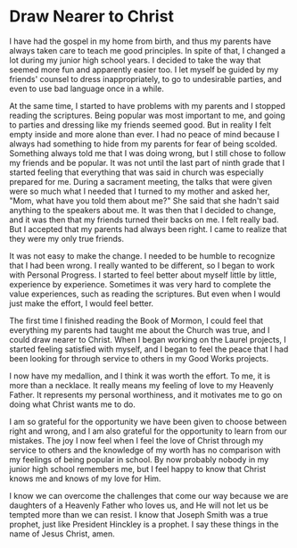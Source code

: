 # Draw Nearer to Christ

I have had the gospel in my home from birth, and thus my parents have always
taken care to teach me good principles. In spite of that, I changed a lot
during my junior high school years. I decided to take the way that seemed more
fun and apparently easier too. I let myself be guided by my friends' counsel
to dress inappropriately, to go to undesirable parties, and even to use bad
language once in a while.

At the same time, I started to have problems with my parents and I stopped
reading the scriptures. Being popular was most important to me, and going to
parties and dressing like my friends seemed good. But in reality I felt empty
inside and more alone than ever. I had no peace of mind because I always had
something to hide from my parents for fear of being scolded. Something always
told me that I was doing wrong, but I still chose to follow my friends and be
popular. It was not until the last part of ninth grade that I started feeling
that everything that was said in church was especially prepared for me. During
a sacrament meeting, the talks that were given were so much what I needed that
I turned to my mother and asked her, "Mom, what have you told them about me?"
She said that she hadn't said anything to the speakers about me. It was then
that I decided to change, and it was then that my friends turned their backs
on me. I felt really bad. But I accepted that my parents had always been
right. I came to realize that they were my only true friends.

It was not easy to make the change. I needed to be humble to recognize that I
had been wrong. I really wanted to be different, so I began to work with
Personal Progress. I started to feel better about myself little by little,
experience by experience. Sometimes it was very hard to complete the value
experiences, such as reading the scriptures. But even when I would just make
the effort, I would feel better.

The first time I finished reading the Book of Mormon, I could feel that
everything my parents had taught me about the Church was true, and I could
draw nearer to Christ. When I began working on the Laurel projects, I started
feeling satisfied with myself, and I began to feel the peace that I had been
looking for through service to others in my Good Works projects.

I now have my medallion, and I think it was worth the effort. To me, it is
more than a necklace. It really means my feeling of love to my Heavenly
Father. It represents my personal worthiness, and it motivates me to go on
doing what Christ wants me to do.

I am so grateful for the opportunity we have been given to choose between
right and wrong, and I am also grateful for the opportunity to learn from our
mistakes. The joy I now feel when I feel the love of Christ through my service
to others and the knowledge of my worth has no comparison with my feelings of
being popular in school. By now probably nobody in my junior high school
remembers me, but I feel happy to know that Christ knows me and knows of my
love for Him.

I know we can overcome the challenges that come our way because we are
daughters of a Heavenly Father who loves us, and He will not let us be tempted
more than we can resist. I know that Joseph Smith was a true prophet, just
like President Hinckley is a prophet. I say these things in the name of Jesus
Christ, amen.

